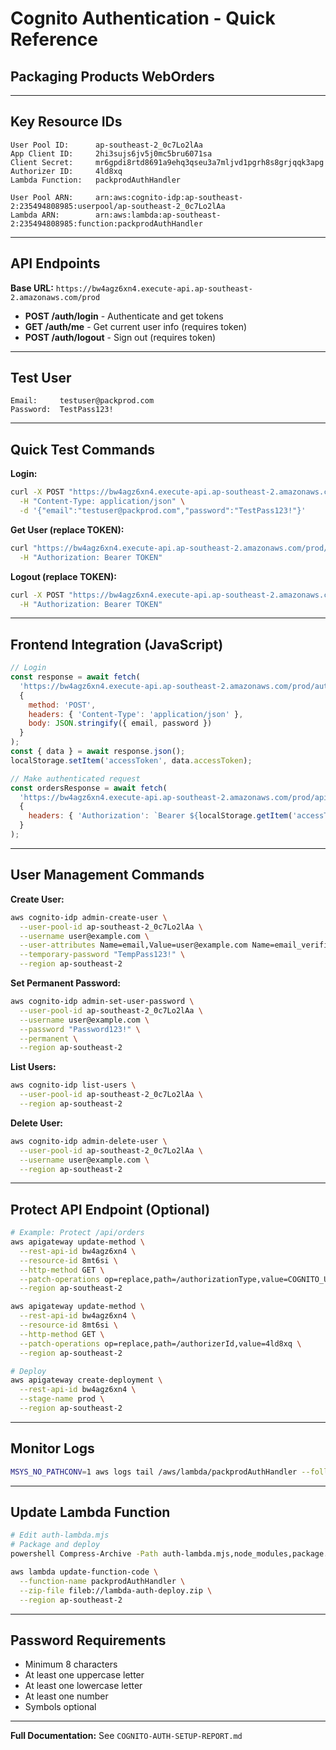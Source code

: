 # Cognito Authentication - Quick Reference
## Packaging Products WebOrders

---

## Key Resource IDs

```
User Pool ID:      ap-southeast-2_0c7Lo2lAa
App Client ID:     2hi3sujs6jv5j0mc5bru6071sa
Client Secret:     mr6gpdi8rtd8691a9ehq3qseu3a7mljvd1pgrh8s8grjqqk3apg
Authorizer ID:     4ld8xq
Lambda Function:   packprodAuthHandler

User Pool ARN:     arn:aws:cognito-idp:ap-southeast-2:235494808985:userpool/ap-southeast-2_0c7Lo2lAa
Lambda ARN:        arn:aws:lambda:ap-southeast-2:235494808985:function:packprodAuthHandler
```

---

## API Endpoints

**Base URL:** `https://bw4agz6xn4.execute-api.ap-southeast-2.amazonaws.com/prod`

- **POST /auth/login** - Authenticate and get tokens
- **GET /auth/me** - Get current user info (requires token)
- **POST /auth/logout** - Sign out (requires token)

---

## Test User

```
Email:     testuser@packprod.com
Password:  TestPass123!
```

---

## Quick Test Commands

**Login:**
```bash
curl -X POST "https://bw4agz6xn4.execute-api.ap-southeast-2.amazonaws.com/prod/auth/login" \
  -H "Content-Type: application/json" \
  -d '{"email":"testuser@packprod.com","password":"TestPass123!"}'
```

**Get User (replace TOKEN):**
```bash
curl "https://bw4agz6xn4.execute-api.ap-southeast-2.amazonaws.com/prod/auth/me" \
  -H "Authorization: Bearer TOKEN"
```

**Logout (replace TOKEN):**
```bash
curl -X POST "https://bw4agz6xn4.execute-api.ap-southeast-2.amazonaws.com/prod/auth/logout" \
  -H "Authorization: Bearer TOKEN"
```

---

## Frontend Integration (JavaScript)

```javascript
// Login
const response = await fetch(
  'https://bw4agz6xn4.execute-api.ap-southeast-2.amazonaws.com/prod/auth/login',
  {
    method: 'POST',
    headers: { 'Content-Type': 'application/json' },
    body: JSON.stringify({ email, password })
  }
);
const { data } = await response.json();
localStorage.setItem('accessToken', data.accessToken);

// Make authenticated request
const ordersResponse = await fetch(
  'https://bw4agz6xn4.execute-api.ap-southeast-2.amazonaws.com/prod/api/orders',
  {
    headers: { 'Authorization': `Bearer ${localStorage.getItem('accessToken')}` }
  }
);
```

---

## User Management Commands

**Create User:**
```bash
aws cognito-idp admin-create-user \
  --user-pool-id ap-southeast-2_0c7Lo2lAa \
  --username user@example.com \
  --user-attributes Name=email,Value=user@example.com Name=email_verified,Value=true \
  --temporary-password "TempPass123!" \
  --region ap-southeast-2
```

**Set Permanent Password:**
```bash
aws cognito-idp admin-set-user-password \
  --user-pool-id ap-southeast-2_0c7Lo2lAa \
  --username user@example.com \
  --password "Password123!" \
  --permanent \
  --region ap-southeast-2
```

**List Users:**
```bash
aws cognito-idp list-users \
  --user-pool-id ap-southeast-2_0c7Lo2lAa \
  --region ap-southeast-2
```

**Delete User:**
```bash
aws cognito-idp admin-delete-user \
  --user-pool-id ap-southeast-2_0c7Lo2lAa \
  --username user@example.com \
  --region ap-southeast-2
```

---

## Protect API Endpoint (Optional)

```bash
# Example: Protect /api/orders
aws apigateway update-method \
  --rest-api-id bw4agz6xn4 \
  --resource-id 8mt6si \
  --http-method GET \
  --patch-operations op=replace,path=/authorizationType,value=COGNITO_USER_POOLS \
  --region ap-southeast-2

aws apigateway update-method \
  --rest-api-id bw4agz6xn4 \
  --resource-id 8mt6si \
  --http-method GET \
  --patch-operations op=replace,path=/authorizerId,value=4ld8xq \
  --region ap-southeast-2

# Deploy
aws apigateway create-deployment \
  --rest-api-id bw4agz6xn4 \
  --stage-name prod \
  --region ap-southeast-2
```

---

## Monitor Logs

```bash
MSYS_NO_PATHCONV=1 aws logs tail /aws/lambda/packprodAuthHandler --follow --region ap-southeast-2
```

---

## Update Lambda Function

```bash
# Edit auth-lambda.mjs
# Package and deploy
powershell Compress-Archive -Path auth-lambda.mjs,node_modules,package.json -DestinationPath lambda-auth-deploy.zip -Force

aws lambda update-function-code \
  --function-name packprodAuthHandler \
  --zip-file fileb://lambda-auth-deploy.zip \
  --region ap-southeast-2
```

---

## Password Requirements

- Minimum 8 characters
- At least one uppercase letter
- At least one lowercase letter
- At least one number
- Symbols optional

---

**Full Documentation:** See `COGNITO-AUTH-SETUP-REPORT.md`
